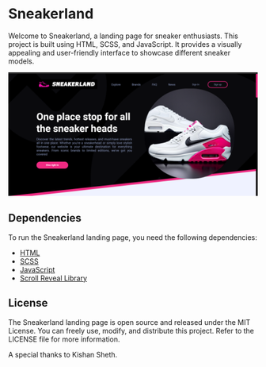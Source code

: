 # Sneakerland 

Welcome to Sneakerland, a landing page for sneaker enthusiasts. This project is built using HTML, SCSS, and JavaScript. It provides a visually appealing and user-friendly interface to showcase different sneaker models.

![Sneakerland Screenshot](screenshots/ss1.png)

## Dependencies

To run the Sneakerland landing page, you need the following dependencies:

- [HTML](https://www.w3.org/html/)
- [SCSS](https://sass-lang.com/)
- [JavaScript](https://developer.mozilla.org/en-US/docs/Web/JavaScript)
- [Scroll Reveal Library](https://unpkg.com/scrollreveal@4.0.9/dist/scrollreveal.js)
   
## License
The Sneakerland landing page is open source and released under the MIT License. You can freely use, modify, and distribute this project. Refer to the LICENSE file for more information.

A special thanks to Kishan Sheth.
